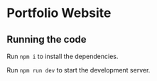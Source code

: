 
  #  Portfolio Website


  ## Running the code

  Run `npm i` to install the dependencies.

  Run `npm run dev` to start the development server.
  
